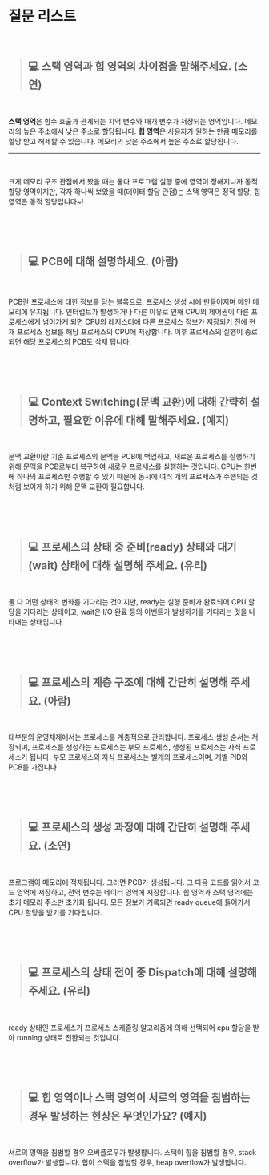 # 질문 리스트

<br>

> ## 💻 스택 영역과 힙 영역의 차이점을 말해주세요. (소연)
<br>

**스택 영역**은 함수 호출과 관계되는 지역 변수와 매개 변수가 저장되는 영역입니다. 메모리의 높은 주소에서 낮은 주소로 할당됩니다.
**힙 영역**은 사용자가 원하는 만큼 메모리를 할당 받고 해제할 수 있습니다. 메모리의 낮은 주소에서 높은 주소로 할당됩니다.

---
<br>

크게 메모리 구조 관점에서 봤을 때는 둘다 프로그램 실행 중에 영역이 정해지니까 동적 할당 영역이지만, 각자 하나씩 보았을 때(데이터 할당 관점)는 스택 영역은 정적 할당, 힙 영역은 동적 할당입니다~!

<br><br><br>

> ## 💻 PCB에 대해 설명하세요. (아람)
<br>

PCB란 프로세스에 대한 정보를 담는 블록으로, 프로세스 생성 시에 만들어지며 메인 메모리에 유지됩니다.
인터럽트가 발생하거나 다른 이유로 인해 CPU의 제어권이 다른 프로세스에게 넘어가게 되면 CPU의 레지스터에 다른 프로세스 정보가 저장되기 전에 현재 프로세스 정보를 해당 프로세스의 CPU에 저장합니다.
이후 프로세스의 실행이 종료되면 해당 프로세스의 PCB도 삭제 됩니다.

<br><br><br>

> ## 💻 Context Switching(문맥 교환)에 대해 간략히 설명하고, 필요한 이유에 대해 말해주세요. (예지)
<br>

문맥 교환이란 기존 프로세스의 문맥을 PCB에 백업하고, 새로운 프로세스를 실행하기 위해 문맥을 PCB로부터 복구하여 새로운 프로세스를 실행하는 것입니다.
CPU는 한번에 하나의 프로세스만 수행할 수 있기 때문에 동시에 여러 개의 프로세스가 수행되는 것처럼 보이게 하기 위해 문맥 교환이 필요합니다.

<br><br><br>

> ## 💻 프로세스의 상태 중 준비(ready) 상태와 대기(wait) 상태에 대해 설명해 주세요. (유리)
<br>

둘 다 어떤 상태의 변화를 기다리는 것이지만, ready는 실행 준비가 완료되어 CPU 할당을 기다리는 상태이고, wait은 I/O 완료 등의 이벤트가 발생하기를 기다리는 것을 나타내는 상태입니다.

<br><br><br>

> ## 💻 프로세스의 계층 구조에 대해 간단히 설명해 주세요. (아람)
<br>

대부분의 운영체제에서는 프로세스를 계층적으로 관리합니다. 프로세스 생성 순서는 저장되며, 프로세스를 생성하는 프로세스는 부모 프로세스, 생성된 프로세스는 자식 프로세스가 됩니다.  부모 프로세스와 자식 프로세스는 별개의 프로세스이며, 개별 PID와 PCB를 가집니다.

<br><br><br>

> ## 💻 프로세스의 생성 과정에 대해 간단히 설명해 주세요. (소연)
<br>

프로그램이 메모리에 적재됩니다. 그러면 PCB가 생성됩니다. 그 다음 코드를 읽어서 코드 영역에 저장하고, 전역 변수는 데이터 영역에 저장합니다. 힙 영역과 스택 영역에는 초기 메모리 주소만 초기화 됩니다. 모든 정보가 기록되면 ready queue에 들어가서 CPU 할당을 받기를 기다립니다.

<br><br><br>

> ## 💻 프로세스의 상태 전이 중 Dispatch에 대해 설명해 주세요. (유리)
<br>

 ready 상태인 프로세스가 프로세스 스케줄링 알고리즘에 의해 선택되어 cpu 할당을 받아 running 상태로 전환되는 것입니다.

<br><br><br>

> ## 💻 힙 영역이나 스택 영역이 서로의 영역을 침범하는 경우 발생하는 현상은 무엇인가요? (예지)
<br>

서로의 영역을 침범할 경우 오버플로우가 발생합니다.
스택이 힙을 침범할 경우, stack overflow가 발생합니다.
힙이 스택을 침범할 경우, heap overflow가 발생합니다.
